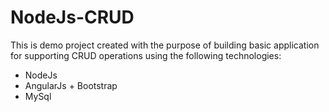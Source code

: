 # NodeJs-CRUD

This is demo project created with the purpose of building basic application for supporting CRUD operations using the following technologies:
- NodeJs
- AngularJs + Bootstrap
- MySql
